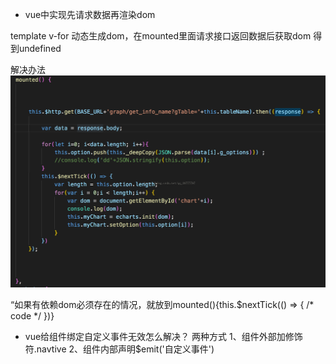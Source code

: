 * vue中实现先请求数据再渲染dom

template v-for 动态生成dom，在mounted里面请求接口返回数据后获取dom 得到undefined

解决办法
![](../../images/vue/20171214210318972.png)

“如果有依赖dom必须存在的情况，就放到mounted(){this.$nextTick(() => { /* code */ })}

* vue给组件绑定自定义事件无效怎么解决？
  两种方式
  1、组件外部加修饰符.navtive
  2、组件内部声明$emit('自定义事件')